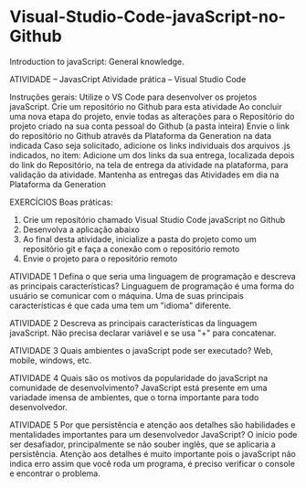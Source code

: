 # Visual-Studio-Code-javaScript-no-Github
Introduction to javaScript: General knowledge.

ATIVIDADE – JavasCript
Atividade prática – Visual Studio Code

Instruções gerais:
Utilize o VS Code  para desenvolver os projetos javaScript.
Crie um repositório no Github para esta atividade
Ao concluir uma nova etapa do projeto, envie todas as alterações para o Repositório do projeto criado na sua conta pessoal do Github (a pasta inteira)
Envie o link do repositório no Github através da Plataforma da Generation na data indicada
Caso seja solicitado, adicione os links individuais dos arquivos .js indicados, no item: Adicione um dos links da sua entrega, localizada depois do link do Repositório, na tela de entrega da atividade na plataforma, para validação da atividade.
Mantenha as entregas das Atividades em dia na Plataforma da Generation

EXERCÍCIOS
Boas práticas:

1) Crie um repositório chamado Visual Studio Code javaScript no Github
2) Desenvolva a aplicação abaixo
3) Ao final desta atividade, inicialize a pasta do projeto como um repositório git e faça a conexão com o repositório remoto
4) Envie o projeto para o repositório remoto

ATIVIDADE 1
Defina o que seria uma linguagem de programação e descreva as principais características?
Linguaguem de programação é uma forma do usuário se comunicar com o máquina.  Uma de suas principais características é que cada uma tem um "idioma" diferente.

ATIVIDADE 2
Descreva as principais características da linguagem javaScript.
Não precisa declarar variável e se usa "+" para concatenar.

ATIVIDADE 3
Quais ambientes o javaScript pode ser executado?
Web, mobile, windows, etc.

ATIVIDADE 4
Quais são os motivos da popularidade do javaScript na comunidade de desenvolvimento?
JavaScript está presente em uma variadade imensa de ambientes, que o torna importante para todo desenvolvedor.

ATIVIDADE 5
Por que persistência e atenção aos detalhes são habilidades e mentalidades importantes para um desenvolvedor JavaScript?
O início pode ser desafiador, principalmente se não souber inglês, que se aplicaria a persistência. Atenção aos detalhes é muito importante pois o javaScript não indica erro assim que você roda um programa, é preciso verificar o console e encontrar o problema.